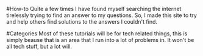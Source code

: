 #How-to
Quite a few times I have found myself searching the internet tirelessly trying to find an answer to my questions.
So, I made this site to try and help others find solutions to the answers I couldn't find.

#Categories 
Most of these tutorials will be for tech related things, this is simply beause that is an area that I run into a lot
of problems in. It won't be all tech stuff, but a lot will.
